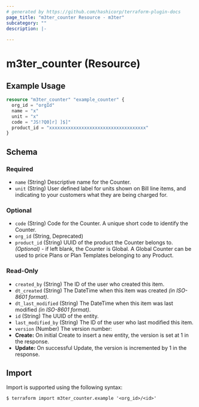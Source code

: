 ```yaml
---
# generated by https://github.com/hashicorp/terraform-plugin-docs
page_title: "m3ter_counter Resource - m3ter"
subcategory: ""
description: |-
  
---
```


# m3ter_counter (Resource)



## Example Usage

```terraform
resource "m3ter_counter" "example_counter" {
  org_id = "orgId"
  name = "x"
  unit = "x"
  code = "JS!?Q0]r] ]$]"
  product_id = "xxxxxxxxxxxxxxxxxxxxxxxxxxxxxxxxxxxx"
}
```

<!-- schema generated by tfplugindocs -->
## Schema

### Required

- `name` (String) Descriptive name for the Counter.
- `unit` (String) User defined label for units shown on Bill line items, and indicating to your customers what they are being charged for.

### Optional

- `code` (String) Code for the Counter. A unique short code to identify the Counter.
- `org_id` (String, Deprecated)
- `product_id` (String) UUID of the product the Counter belongs to. *(Optional)* - if left blank, the Counter is Global. A Global Counter can be used to price Plans or Plan Templates belonging to any Product.

### Read-Only

- `created_by` (String) The ID of the user who created this item.
- `dt_created` (String) The DateTime when this item was created *(in ISO-8601 format)*.
- `dt_last_modified` (String) The DateTime when this item was last modified *(in ISO-8601 format)*.
- `id` (String) The UUID of the entity.
- `last_modified_by` (String) The ID of the user who last modified this item.
- `version` (Number) The version number:
- **Create:** On initial Create to insert a new entity, the version is set at 1 in the response.
- **Update:** On successful Update, the version is incremented by 1 in the response.

## Import

Import is supported using the following syntax:

```shell
$ terraform import m3ter_counter.example '<org_id>/<id>'
```
